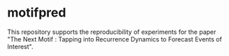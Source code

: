 # motifpred

This repository supports the reproducibility of experiments for the paper "The Next Motif : Tapping into Recurrence Dynamics to Forecast Events of Interest".

